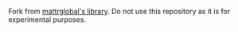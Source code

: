 Fork from [mattrglobal's library](https://github.com/mattrglobal/bbs-signatures).
Do not use this repository as it is for experimental purposes.